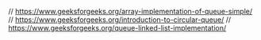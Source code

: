 // https://www.geeksforgeeks.org/array-implementation-of-queue-simple/
// https://www.geeksforgeeks.org/introduction-to-circular-queue/
// https://www.geeksforgeeks.org/queue-linked-list-implementation/
